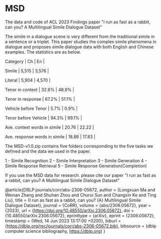 # MSD
The data and code of ACL 2023 Findings paper "I run as fast as a rabbit, can you? A Multilingual Simile Dialogue Dataset"

The simile in a dialogue scene is very different from the traditional simile in a sentence or a triplet. This paper studies the complex simile phenomena in dialogue and proposes simile dialogue data with both English and Chinese examples. The statistics are as below.

Category                       |   Ch   |    En   |

Simile                         |  5,515 |  3,576  |

Literal                        |  5,904 |  4,570  |

Tenor in context               |  32.8% |  48.9%  |

Tenor in response              |  67.2% |  51.1%  |

Vehicle before Tenor           |  5.7%  |  0.9%   |

Tenor before Vehicle           |  94.3% |  99.1%  |

Ave. context words in simile   |  20.76 |  22.22  |

Ave. response words in simile  |  18.86 |  17.83  |

The MSD-v1.0.zip contains five folders corresponding to the five tasks we defined and the data we used in the paper.

1 - Simile Recognition
2 - Simile Interpretation
3 - Simile Generation
4 - Simile Response Retrieval
5 - Simile Response Generation(Completion)

If you use the MSD data for research. please cite our paper "I run as fast as a rabbit, can you? A Multilingual Simile Dialogue Dataset"

@article{DBLP:journals/corr/abs-2306-05672,
  author       = {Longxuan Ma and
                  Weinan Zhang and
                  Shuhan Zhou and
                  Churui Sun and
                  Changxin Ke and
                  Ting Liu},
  title        = {I run as fast as a rabbit, can you? {A} Multilingual Simile Dialogue
                  Dataset},
  journal      = {CoRR},
  volume       = {abs/2306.05672},
  year         = {2023},
  url          = {https://doi.org/10.48550/arXiv.2306.05672},
  doi          = {10.48550/arXiv.2306.05672},
  eprinttype    = {arXiv},
  eprint       = {2306.05672},
  timestamp    = {Wed, 14 Jun 2023 13:17:00 +0200},
  biburl       = {https://dblp.org/rec/journals/corr/abs-2306-05672.bib},
  bibsource    = {dblp computer science bibliography, https://dblp.org}
}
